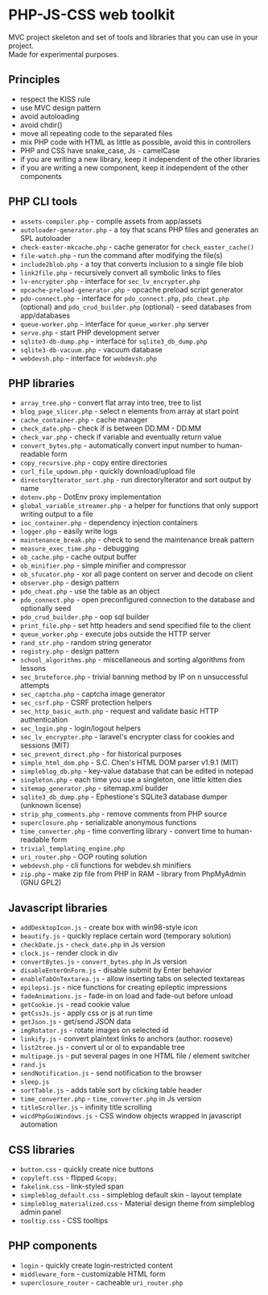 # PHP-JS-CSS web toolkit
MVC project skeleton and set of tools and libraries that you can use in your project.  
Made for experimental purposes.

## Principles
* respect the KISS rule
* use MVC design pattern
* avoid autoloading
* avoid chdir()
* move all repeating code to the separated files
* mix PHP code with HTML as little as possible, avoid this in controllers
* PHP and CSS have snake_case, Js - camelCase
* if you are writing a new library, keep it independent of the other libraries
* if you are writing a new component, keep it independent of the other components

## PHP CLI tools
* `assets-compiler.php` - compile assets from app/assets
* `autoloader-generator.php` - a toy that scans PHP files and generates an SPL autoloader
* `check-easter-mkcache.php` - cache generator for `check_easter_cache()`
* `file-watch.php` - run the command after modifying the file(s)
* `include2blob.php` - a toy that converts inclusion to a single file blob
* `link2file.php` - recursively convert all symbolic links to files
* `lv-encrypter.php` - interface for `sec_lv_encrypter.php`
* `opcache-preload-generator.php` - opcache preload script generator
* `pdo-connect.php` - interface for `pdo_connect.php`, `pdo_cheat.php` (optional) and `pdo_crud_builder.php` (optional) - seed databases from app/databases
* `queue-worker.php` - interface for `queue_worker.php` server
* `serve.php` - start PHP development server
* `sqlite3-db-dump.php` - interface for `sqlite3_db_dump.php`
* `sqlite3-db-vacuum.php` - vacuum database
* `webdevsh.php` - interface for `webdevsh.php`

## PHP libraries
* `array_tree.php` - convert flat array into tree, tree to list
* `blog_page_slicer.php` - select n elements from array at start point
* `cache_container.php` - cache manager
* `check_date.php` - check if is between DD.MM - DD.MM
* `check_var.php` - check if variable and eventually return value
* `convert_bytes.php` - automatically convert input number to human-readable form
* `copy_recursive.php` - copy entire directories
* `curl_file_updown.php` - quickly download/upload file
* `directoryIterator_sort.php` - run directoryIterator and sort output by name
* `dotenv.php` - DotEnv proxy implementation
* `global_variable_streamer.php` - a helper for functions that only support writing output to a file
* `ioc_container.php` - dependency injection containers
* `logger.php` - easily write logs
* `maintenance_break.php` - check to send the maintenance break pattern
* `measure_exec_time.php` - debugging
* `ob_cache.php` - cache output buffer
* `ob_minifier.php` - simple minifier and compressor
* `ob_sfucator.php` - xor all page content on server and decode on client
* `observer.php` - design pattern
* `pdo_cheat.php` - use the table as an object
* `pdo_connect.php` - open preconfigured connection to the database and optionally seed
* `pdo_crud_builder.php` - oop sql builder
* `print_file.php` - set http headers and send specified file to the client
* `queue_worker.php` - execute jobs outside the HTTP server
* `rand_str.php` - random string generator
* `registry.php` - design pattern
* `school_algorithms.php` - miscellaneous and sorting algorithms from lessons
* `sec_bruteforce.php` - trivial banning method by IP on n unsuccessful attempts
* `sec_captcha.php` - captcha image generator
* `sec_csrf.php` - CSRF protection helpers
* `sec_http_basic_auth.php` - request and validate basic HTTP authentication
* `sec_login.php` - login/logout helpers
* `sec_lv_encrypter.php` - laravel's encrypter class for cookies and sessions (MIT)
* `sec_prevent_direct.php` - for historical purposes
* `simple_html_dom.php` - S.C. Chen's HTML DOM parser v1.9.1 (MIT)
* `simpleblog_db.php` - key-value database that can be edited in notepad
* `singleton.php` - each time you use a singleton, one little kitten dies
* `sitemap_generator.php` - sitemap.xml builder
* `sqlite3_db_dump.php` - Ephestione's SQLite3 database dumper (unknown license)
* `strip_php_comments.php` - remove comments from PHP source
* `superclosure.php` - serializable anonymous functions
* `time_converter.php` - time converting library - convert time to human-readable form
* `trivial_templating_engine.php`
* `uri_router.php` - OOP routing solution
* `webdevsh.php` - cli functions for webdev.sh minifiers
* `zip.php` - make zip file from PHP in RAM - library from PhpMyAdmin (GNU GPL2)

## Javascript libraries
* `addDesktopIcon.js` - create box with win98-style icon
* `beautify.js` - quickly replace certain word (temporary solution)
* `checkDate.js` - `check_date.php` in Js version
* `clock.js` - render clock in div
* `convertBytes.js` - `convert_bytes.php` in Js version
* `disableEnterOnForm.js` - disable submit by Enter behavior
* `enableTabOnTextarea.js` - allow inserting tabs on selected textareas
* `epilepsi.js` - nice functions for creating epileptic impressions
* `fadeAnimations.js` - fade-in on load and fade-out before unload
* `getCookie.js` - read cookie value
* `getCssJs.js` - apply css or js at run time
* `getJson.js` - get/send JSON data
* `imgRotator.js` - rotate images on selected id
* `linkify.js` - convert plaintext links to anchors (author: rooseve)
* `list2tree.js` - convert ul or ol to expandable tree
* `multipage.js` - put several pages in one HTML file / element switcher
* `rand.js`
* `sendNotification.js` - send notification to the browser
* `sleep.js`
* `sortTable.js` - adds table sort by clicking table header
* `time_converter.php` - `time_converter.php` in Js version
* `titleScroller.js` - infinity title scrolling
* `wicdPhpGuiWindows.js` - CSS window objects wrapped in javascript automation

## CSS libraries
* `button.css` - quickly create nice buttons
* `copyleft.css` - flipped `&copy;`
* `fakelink.css` - link-styled span
* `simpleblog_default.css` - simpleblog default skin - layout template
* `simpleblog_materialized.css` - Material design theme from simpleblog admin panel
* `tooltip.css` - CSS tooltips

## PHP components
* `login` - quickly create login-restricted content
* `middleware_form` - customizable HTML form
* `superclosure_router` - cacheable `uri_router.php`
